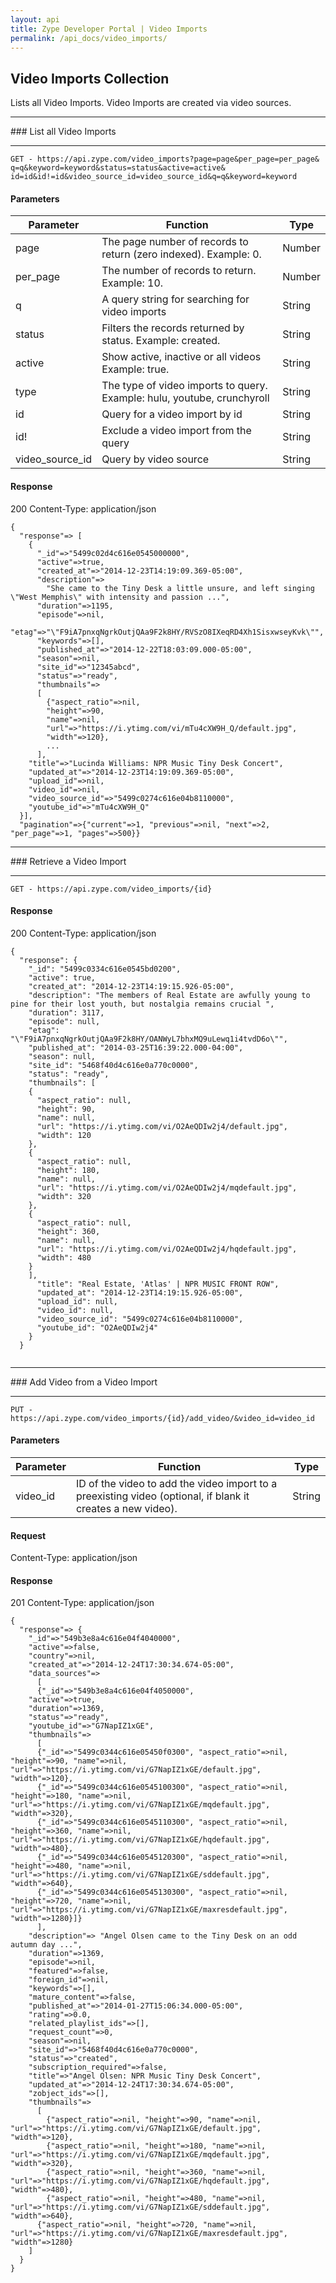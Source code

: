 ```yaml
---
layout: api
title: Zype Developer Portal | Video Imports
permalink: /api_docs/video_imports/
---
```


## Video Imports Collection
Lists all Video Imports. Video Imports are created via video sources.
<hr>
### List all Video Imports
<hr>
<pre><code>GET - https://api.zype.com/video_imports?page=page&per_page=per_page&
q=q&keyword=keyword&status=status&active=active&
id=id&id!=id&video_source_id=video_source_id&q=q&keyword=keyword
</code></pre>

#### Parameters

Parameter | Function | Type
--------- | -------- | ----
page      | The page number of records to return (zero indexed). Example: 0. | Number
per_page  | The number of records to return. Example: 10. | Number
q         | A query string for searching for video imports | String
status    | Filters the records returned by status. Example: created. | String
active    | Show active, inactive or all videos Example: true. | String
type      | The type of video imports to query. Example: hulu, youtube, crunchyroll | String
id        | Query for a video import by id | String
id!       | Exclude a video import from the query | String
video_source_id | Query by video source | String


#### Response
200
Content-Type: application/json

<pre><code>{
  "response"=> [
    {
      "_id"=>"5499c02d4c616e0545000000",
      "active"=>true,
      "created_at"=>"2014-12-23T14:19:09.369-05:00",
      "description"=>
        "She came to the Tiny Desk a little unsure, and left singing \"West Memphis\" with intensity and passion ...",
      "duration"=>1195,
      "episode"=>nil,
      "etag"=>"\"F9iA7pnxqNgrkOutjQAa9F2k8HY/RVSzO8IXeqRD4Xh1SisxwseyKvk\"",
      "keywords"=>[],
      "published_at"=>"2014-12-22T18:03:09.000-05:00",
      "season"=>nil,
      "site_id"=>"12345abcd",
      "status"=>"ready",
      "thumbnails"=>
      [
        {"aspect_ratio"=>nil,
        "height"=>90,
        "name"=>nil,
        "url"=>"https://i.ytimg.com/vi/mTu4cXW9H_Q/default.jpg",
        "width"=>120},
        ...
      ],
    "title"=>"Lucinda Williams: NPR Music Tiny Desk Concert",
    "updated_at"=>"2014-12-23T14:19:09.369-05:00",
    "upload_id"=>nil,
    "video_id"=>nil,
    "video_source_id"=>"5499c0274c616e04b8110000",
    "youtube_id"=>"mTu4cXW9H_Q"
  }],
  "pagination"=>{"current"=>1, "previous"=>nil, "next"=>2, "per_page"=>1, "pages"=>500}}
</code></pre>

<hr>
### Retrieve a Video Import
<hr>
<pre><code>GET - https://api.zype.com/video_imports/{id}
</code></pre>

#### Response
200
Content-Type: application/json
<pre><code>{
  "response": {
    "_id": "5499c0334c616e0545bd0200",
    "active": true,
    "created_at": "2014-12-23T14:19:15.926-05:00",
    "description": "The members of Real Estate are awfully young to pine for their lost youth, but nostalgia remains crucial ",
    "duration": 3117,
    "episode": null,
    "etag": "\"F9iA7pnxqNgrkOutjQAa9F2k8HY/OANWyL7bhxMQ9uLewq1i4tvdD6o\"",
    "published_at": "2014-03-25T16:39:22.000-04:00",
    "season": null,
    "site_id": "5468f40d4c616e0a770c0000",
    "status": "ready",
    "thumbnails": [
    {
      "aspect_ratio": null,
      "height": 90,
      "name": null,
      "url": "https://i.ytimg.com/vi/O2AeQDIw2j4/default.jpg",
      "width": 120
    },
    {
      "aspect_ratio": null,
      "height": 180,
      "name": null,
      "url": "https://i.ytimg.com/vi/O2AeQDIw2j4/mqdefault.jpg",
      "width": 320
    },
    {
      "aspect_ratio": null,
      "height": 360,
      "name": null,
      "url": "https://i.ytimg.com/vi/O2AeQDIw2j4/hqdefault.jpg",
      "width": 480
    }
    ],
      "title": "Real Estate, 'Atlas' | NPR MUSIC FRONT ROW",
      "updated_at": "2014-12-23T14:19:15.926-05:00",
      "upload_id": null,
      "video_id": null,
      "video_source_id": "5499c0274c616e04b8110000",
      "youtube_id": "O2AeQDIw2j4"
    }
  }

</code></pre>

<hr>
### Add Video from a Video Import
<hr>
<pre><code>PUT - https://api.zype.com/video_imports/{id}/add_video/&video_id=video_id
</code></pre>

#### Parameters

Parameter | Function | Type
--------- | -------- | ----
video_id  | ID of the video to add the video import to a preexisting video (optional, if blank it creates a new video). | String

#### Request

Content-Type: application/json

#### Response
201
Content-Type: application/json

<pre><code>{
  "response"=> {
    "_id"=>"549b3e8a4c616e04f4040000",
    "active"=>false,
    "country"=>nil,
    "created_at"=>"2014-12-24T17:30:34.674-05:00",
    "data_sources"=>
      [
      {"_id"=>"549b3e8a4c616e04f4050000",
    "active"=>true,
    "duration"=>1369,
    "status"=>"ready",
    "youtube_id"=>"G7NapIZ1xGE",
    "thumbnails"=>
      [
      {"_id"=>"5499c0344c616e05450f0300", "aspect_ratio"=>nil, "height"=>90, "name"=>nil, "url"=>"https://i.ytimg.com/vi/G7NapIZ1xGE/default.jpg", "width"=>120},
      {"_id"=>"5499c0344c616e0545100300", "aspect_ratio"=>nil, "height"=>180, "name"=>nil, "url"=>"https://i.ytimg.com/vi/G7NapIZ1xGE/mqdefault.jpg", "width"=>320},
      {"_id"=>"5499c0344c616e0545110300", "aspect_ratio"=>nil, "height"=>360, "name"=>nil, "url"=>"https://i.ytimg.com/vi/G7NapIZ1xGE/hqdefault.jpg", "width"=>480},
      {"_id"=>"5499c0344c616e0545120300", "aspect_ratio"=>nil, "height"=>480, "name"=>nil, "url"=>"https://i.ytimg.com/vi/G7NapIZ1xGE/sddefault.jpg", "width"=>640},
      {"_id"=>"5499c0344c616e0545130300", "aspect_ratio"=>nil, "height"=>720, "name"=>nil, "url"=>"https://i.ytimg.com/vi/G7NapIZ1xGE/maxresdefault.jpg", "width"=>1280}]}
      ],
    "description"=> "Angel Olsen came to the Tiny Desk on an odd autumn day ...",
    "duration"=>1369,
    "episode"=>nil,
    "featured"=>false,
    "foreign_id"=>nil,
    "keywords"=>[],
    "mature_content"=>false,
    "published_at"=>"2014-01-27T15:06:34.000-05:00",
    "rating"=>0.0,
    "related_playlist_ids"=>[],
    "request_count"=>0,
    "season"=>nil,
    "site_id"=>"5468f40d4c616e0a770c0000",
    "status"=>"created",
    "subscription_required"=>false,
    "title"=>"Angel Olsen: NPR Music Tiny Desk Concert",
    "updated_at"=>"2014-12-24T17:30:34.674-05:00",
    "zobject_ids"=>[],
    "thumbnails"=>
      [
        {"aspect_ratio"=>nil, "height"=>90, "name"=>nil, "url"=>"https://i.ytimg.com/vi/G7NapIZ1xGE/default.jpg", "width"=>120},
        {"aspect_ratio"=>nil, "height"=>180, "name"=>nil, "url"=>"https://i.ytimg.com/vi/G7NapIZ1xGE/mqdefault.jpg", "width"=>320},
        {"aspect_ratio"=>nil, "height"=>360, "name"=>nil, "url"=>"https://i.ytimg.com/vi/G7NapIZ1xGE/hqdefault.jpg", "width"=>480},
        {"aspect_ratio"=>nil, "height"=>480, "name"=>nil, "url"=>"https://i.ytimg.com/vi/G7NapIZ1xGE/sddefault.jpg", "width"=>640},
      {"aspect_ratio"=>nil, "height"=>720, "name"=>nil, "url"=>"https://i.ytimg.com/vi/G7NapIZ1xGE/maxresdefault.jpg", "width"=>1280}
    ]
  }
}
</pre></code>
